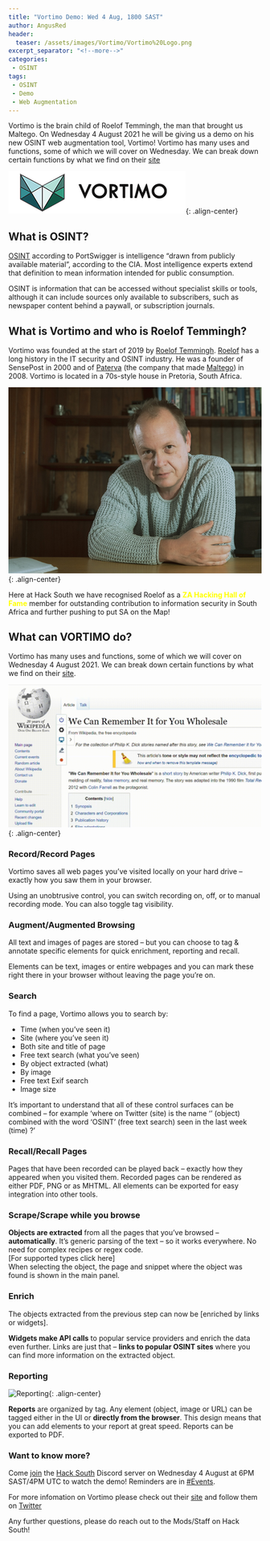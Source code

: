 ```yaml
---
title: "Vortimo Demo: Wed 4 Aug, 1800 SAST"
author: AngusRed
header:
  teaser: /assets/images/Vortimo/Vortimo%20Logo.png
excerpt_separator: "<!--more-->"
categories:
 - OSINT
tags:
 - OSINT
 - Demo
 - Web Augmentation
---
```

  
  

Vortimo is the brain child of Roelof Temmingh, the man that brought us Maltego. On Wednesday 4 August 2021 he will be giving us a demo on his new OSINT web augmentation tool, Vortimo! Vortimo has many uses and functions, some of which we will cover on Wednesday. We can break down certain functions by what we find on their [site](https://www.vortimo.com/)

<!--more-->

![Vortimo](/assets/images/Vortimo/85_horiz2.png){: .align-center}  

## What is OSINT?  

[OSINT](https://portswigger.net/daily-swig/osint-what-is-open-source-intelligence-and-how-is-it-used) according to PortSwigger is intelligence “drawn from publicly available material”, according to the CIA. Most intelligence experts extend that definition to mean information intended for public consumption.

OSINT is information that can be accessed without specialist skills or tools, although it can include sources only available to subscribers, such as newspaper content behind a paywall, or subscription journals.  

## What is Vortimo and who is Roelof Temmingh?  

Vortimo was founded at the start of 2019 by [Roelof Temmingh](https://www.google.com/search?q=%27roelof+temmingh%27+hack). [Roelof](https://www.google.com/search?q=%27roelof+temmingh%27+hack) has a long history in the IT security and OSINT industry. He was a founder of SensePost in 2000 and of [Paterva](https://www.paterva.com/about/company.php) (the company that made [Maltego](https://www.maltego.com/)) in 2008. Vortimo is located in a 70s-style house in Pretoria, South Africa.  

![Roelof Temmingh](/assets/images/Vortimo/rtf1.jpg){: .align-center}    

Here at Hack South we have recognised Roelof as a **<span style="color: yellow">ZA Hacking Hall of Fame</span>** member for outstanding contribution to information security in South Africa and further pushing to put SA on the Map!  

## What can VORTIMO do?  

Vortimo has many uses and functions, some of which we will cover on Wednesday 4 August 2021. We can break down certain functions by what we find on their [site](https://www.vortimo.com/).  

![Vortimo Demo Video](/assets/images/Vortimo/record-2021.gif){: .align-center}

### Record/Record Pages  

Vortimo saves all web pages you’ve visited locally on your hard drive – exactly how you saw them in your browser.

Using an unobtrusive control, you can switch recording on, off, or to manual recording mode. You can also toggle tag visibility.  

### Augment/Augmented Browsing  

All text and images of pages are stored – but you can choose to tag & annotate specific elements for quick enrichment, reporting and recall.

Elements can be text, images or entire webpages and you can mark these right there in your browser without leaving the page you’re on.  

### Search  

To find a page, Vortimo allows you to search by:

* Time (when you’ve seen it)    
* Site (where you’ve seen it)  
* Both site and title of page  
* Free text search (what you’ve seen)  
* By object extracted (what)  
* By image  
* Free text Exif search  
* Image size   
 
It’s important to understand that all of these control surfaces can be combined – for example ‘where on Twitter (site) is the name ‘’ (object) combined with the word ‘OSINT’ (free text search) seen in the last week (time) ?’  

### Recall/Recall Pages  

Pages that have been recorded can be played back – exactly how they appeared when you visited them. Recorded pages can be rendered as either PDF, PNG or as MHTML. All elements can be exported for easy integration into other tools.  

### Scrape/Scrape while you browse  

**Objects are extracted** from all the pages that you’ve browsed – **automatically**. It’s generic parsing of the text – so it works everywhere. No need for complex recipes or regex code.  
[For supported types click here]  
When selecting the object, the page and snippet where the object was found is shown in the main panel.  

### Enrich  

The objects extracted from the previous step can now be [enriched by links or widgets].

**Widgets make API calls** to popular service providers and enrich the data even further. Links are just that – **links to popular OSINT sites** where you can find more information on the extracted object.  

### Reporting  

![Reporting](/assets/images/Vortimo/report_x.gif){: .align-center}  

**Reports** are organized by tag. Any element (object, image or URL)  can be tagged either in the UI or **directly from the browser**. This design means that you can add elements to your report at great speed. Reports can be exported to PDF. 

### Want to know more?  

Come [join](https://hacksouth.africa/community/Joining-Hack-South/) the [Hack South](https://hacksouth.africa) Discord server on Wednesday 4 August at 6PM SAST/4PM UTC to watch the demo! Reminders are in [#Events](https://hacksouth.africa/events/). 

For more infomation on Vortimo please check out their [site](https://www.vortimo.com/) and follow them on [Twitter](https://twitter.com/VortimoTech/status/1422145508160811008)  

Any further questions, please do reach out to the Mods/Staff on Hack South!



  
  



